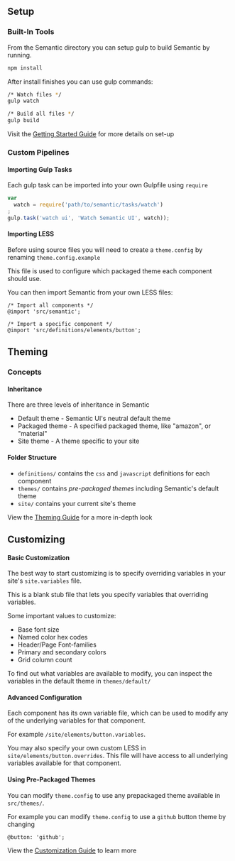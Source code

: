 ## Setup

### Built-In Tools

From the Semantic directory you can setup gulp to build Semantic by running.
```bash
npm install
```

After install finishes you can use gulp commands:
```bash
/* Watch files */
gulp watch

/* Build all files */
gulp build
```

Visit the [Getting Started Guide](http://learnsemantic.com/guide/expert.html) for more details on set-up

### Custom Pipelines

#### Importing Gulp Tasks

Each gulp task can be imported into your own Gulpfile using `require`

```javascript
var
  watch = require('path/to/semantic/tasks/watch')
;
gulp.task('watch ui', 'Watch Semantic UI', watch));
```

#### Importing LESS

Before using source files you will need to create a `theme.config` by renaming `theme.config.example`

This file is used to configure which packaged theme each component should use.

You can then import Semantic from your own LESS files:
```less
/* Import all components */
@import 'src/semantic';

/* Import a specific component */
@import 'src/definitions/elements/button';
```

## Theming

### Concepts

#### Inheritance

There are three levels of inheritance in Semantic
* Default theme - Semantic UI's neutral default theme
* Packaged theme - A specified packaged theme, like "amazon", or "material"
* Site theme - A theme specific to your site

#### Folder Structure

* `definitions/` contains the `css` and `javascript` definitions for each component
* `themes/` contains *pre-packaged themes* including Semantic's default theme
* `site/` contains your current site's theme

View the [Theming Guide](http://learnsemantic.com/themes/overview.html) for a more in-depth look

## Customizing

#### Basic Customization

The best way to start customizing is to specify overriding variables in your site's `site.variables` file.

This is a blank stub file that lets you specify variables that overriding variables.

Some important values to customize:
* Base font size
* Named color hex codes
* Header/Page Font-families
* Primary and secondary colors
* Grid column count

To find out what variables are available to modify, you can inspect the variables in the default theme in `themes/default/`

#### Advanced Configuration

Each component has its own variable file, which can be used to modify any of the underlying variables for that component.

For example `/site/elements/button.variables`.

You may also specify your own custom LESS in `site/elements/button.overrides`. This file will have access to all underlying variables available for that component.

#### Using Pre-Packaged Themes

You can modify `theme.config` to use any prepackaged theme available in `src/themes/`.

For example you can modify `theme.config` to use a `github` button theme by changing
```less
@button: 'github';
```

View the [Customization Guide](http://learnsemantic.com/developing/customizing.html) to learn more

